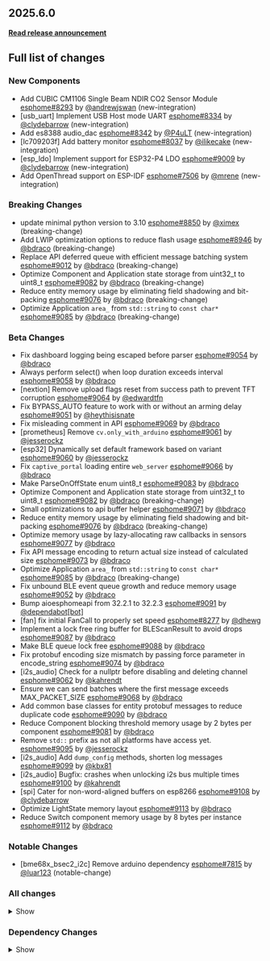 ## 2025.6.0

[**Read release announcement**](https://esphome.io/changelog/2025.6.0)

## Full list of changes

### New Components

- Add CUBIC CM1106 Single Beam NDIR CO2 Sensor Module [esphome#8293](https://github.com/esphome/esphome/pull/8293) by [@andrewjswan](https://github.com/andrewjswan) (new-integration)
- [usb_uart] Implement USB Host mode UART [esphome#8334](https://github.com/esphome/esphome/pull/8334) by [@clydebarrow](https://github.com/clydebarrow) (new-integration)
- Add es8388 audio_dac [esphome#8342](https://github.com/esphome/esphome/pull/8342) by [@P4uLT](https://github.com/P4uLT) (new-integration)
- [lc709203f] Add battery monitor [esphome#8037](https://github.com/esphome/esphome/pull/8037) by [@ilikecake](https://github.com/ilikecake) (new-integration)
- [esp_ldo] Implement support for ESP32-P4 LDO [esphome#9009](https://github.com/esphome/esphome/pull/9009) by [@clydebarrow](https://github.com/clydebarrow) (new-integration)
- Add OpenThread support on ESP-IDF [esphome#7506](https://github.com/esphome/esphome/pull/7506) by [@mrene](https://github.com/mrene) (new-integration)

### Breaking Changes

- update minimal python version to 3.10 [esphome#8850](https://github.com/esphome/esphome/pull/8850) by [@ximex](https://github.com/ximex) (breaking-change)
- Add LWIP optimization options to reduce flash usage [esphome#8946](https://github.com/esphome/esphome/pull/8946) by [@bdraco](https://github.com/bdraco) (breaking-change)
- Replace API deferred queue with efficient message batching system [esphome#9012](https://github.com/esphome/esphome/pull/9012) by [@bdraco](https://github.com/bdraco) (breaking-change)
- Optimize Component and Application state storage from uint32_t to uint8_t [esphome#9082](https://github.com/esphome/esphome/pull/9082) by [@bdraco](https://github.com/bdraco) (breaking-change)
- Reduce entity memory usage by eliminating field shadowing and bit-packing [esphome#9076](https://github.com/esphome/esphome/pull/9076) by [@bdraco](https://github.com/bdraco) (breaking-change)
- Optimize Application ``area_`` from ``std::string`` to ``const char*`` [esphome#9085](https://github.com/esphome/esphome/pull/9085) by [@bdraco](https://github.com/bdraco) (breaking-change)

### Beta Changes

- Fix dashboard logging being escaped before parser [esphome#9054](https://github.com/esphome/esphome/pull/9054) by [@bdraco](https://github.com/bdraco)
- Always perform select() when loop duration exceeds interval [esphome#9058](https://github.com/esphome/esphome/pull/9058) by [@bdraco](https://github.com/bdraco)
- [nextion] Remove upload flags reset from success path to prevent TFT corruption [esphome#9064](https://github.com/esphome/esphome/pull/9064) by [@edwardtfn](https://github.com/edwardtfn)
- Fix BYPASS_AUTO feature to work with or without an arming delay [esphome#9051](https://github.com/esphome/esphome/pull/9051) by [@heythisisnate](https://github.com/heythisisnate)
- Fix misleading comment in API [esphome#9069](https://github.com/esphome/esphome/pull/9069) by [@bdraco](https://github.com/bdraco)
- [prometheus] Remove ``cv.only_with_arduino`` [esphome#9061](https://github.com/esphome/esphome/pull/9061) by [@jesserockz](https://github.com/jesserockz)
- [esp32] Dynamically set default framework based on variant [esphome#9060](https://github.com/esphome/esphome/pull/9060) by [@jesserockz](https://github.com/jesserockz)
- Fix ``captive_portal`` loading entire ``web_server`` [esphome#9066](https://github.com/esphome/esphome/pull/9066) by [@bdraco](https://github.com/bdraco)
- Make ParseOnOffState enum uint8_t [esphome#9083](https://github.com/esphome/esphome/pull/9083) by [@bdraco](https://github.com/bdraco)
- Optimize Component and Application state storage from uint32_t to uint8_t [esphome#9082](https://github.com/esphome/esphome/pull/9082) by [@bdraco](https://github.com/bdraco) (breaking-change)
- Small optimizations to api buffer helper [esphome#9071](https://github.com/esphome/esphome/pull/9071) by [@bdraco](https://github.com/bdraco)
- Reduce entity memory usage by eliminating field shadowing and bit-packing [esphome#9076](https://github.com/esphome/esphome/pull/9076) by [@bdraco](https://github.com/bdraco) (breaking-change)
- Optimize memory usage by lazy-allocating raw callbacks in sensors [esphome#9077](https://github.com/esphome/esphome/pull/9077) by [@bdraco](https://github.com/bdraco)
- Fix API message encoding to return actual size instead of calculated size [esphome#9073](https://github.com/esphome/esphome/pull/9073) by [@bdraco](https://github.com/bdraco)
- Optimize Application ``area_`` from ``std::string`` to ``const char*`` [esphome#9085](https://github.com/esphome/esphome/pull/9085) by [@bdraco](https://github.com/bdraco) (breaking-change)
- Fix unbound BLE event queue growth and reduce memory usage [esphome#9052](https://github.com/esphome/esphome/pull/9052) by [@bdraco](https://github.com/bdraco)
- Bump aioesphomeapi from 32.2.1 to 32.2.3 [esphome#9091](https://github.com/esphome/esphome/pull/9091) by [@dependabot[bot]](https://github.com/apps/dependabot)
- [fan] fix initial FanCall to properly set speed [esphome#8277](https://github.com/esphome/esphome/pull/8277) by [@dhewg](https://github.com/dhewg)
- Implement a lock free ring buffer for BLEScanResult to avoid drops [esphome#9087](https://github.com/esphome/esphome/pull/9087) by [@bdraco](https://github.com/bdraco)
- Make BLE queue lock free [esphome#9088](https://github.com/esphome/esphome/pull/9088) by [@bdraco](https://github.com/bdraco)
- Fix protobuf encoding size mismatch by passing force parameter in encode_string [esphome#9074](https://github.com/esphome/esphome/pull/9074) by [@bdraco](https://github.com/bdraco)
- [i2s_audio] Check for a nullptr before disabling and deleting channel [esphome#9062](https://github.com/esphome/esphome/pull/9062) by [@kahrendt](https://github.com/kahrendt)
- Ensure we can send batches where the first message exceeds MAX_PACKET_SIZE [esphome#9068](https://github.com/esphome/esphome/pull/9068) by [@bdraco](https://github.com/bdraco)
- Add common base classes for entity protobuf messages to reduce duplicate code [esphome#9090](https://github.com/esphome/esphome/pull/9090) by [@bdraco](https://github.com/bdraco)
- Reduce Component blocking threshold memory usage by 2 bytes per component [esphome#9081](https://github.com/esphome/esphome/pull/9081) by [@bdraco](https://github.com/bdraco)
- Remove ``std::`` prefix as not all platforms have access yet. [esphome#9095](https://github.com/esphome/esphome/pull/9095) by [@jesserockz](https://github.com/jesserockz)
- [i2s_audio] Add ``dump_config`` methods, shorten log messages [esphome#9099](https://github.com/esphome/esphome/pull/9099) by [@kbx81](https://github.com/kbx81)
- [i2s_audio] Bugfix: crashes when unlocking i2s bus multiple times [esphome#9100](https://github.com/esphome/esphome/pull/9100) by [@kahrendt](https://github.com/kahrendt)
- [spi] Cater for non-word-aligned buffers on esp8266 [esphome#9108](https://github.com/esphome/esphome/pull/9108) by [@clydebarrow](https://github.com/clydebarrow)
- Optimize LightState memory layout [esphome#9113](https://github.com/esphome/esphome/pull/9113) by [@bdraco](https://github.com/bdraco)
- Reduce Switch component memory usage by 8 bytes per instance [esphome#9112](https://github.com/esphome/esphome/pull/9112) by [@bdraco](https://github.com/bdraco)

### Notable Changes

- [bme68x_bsec2_i2c] Remove arduino dependency [esphome#7815](https://github.com/esphome/esphome/pull/7815) by [@luar123](https://github.com/luar123) (notable-change)

### All changes

<details>
<summary>Show</summary>

- add actions to the MAX7219Component [esphome#6462](https://github.com/esphome/esphome/pull/6462) by [@nielsnl68](https://github.com/nielsnl68)
- [api] Update api proto to add legacy value [esphome#8802](https://github.com/esphome/esphome/pull/8802) by [@jesserockz](https://github.com/jesserockz)
- [script] Use local import for zephyr [esphome#8822](https://github.com/esphome/esphome/pull/8822) by [@clydebarrow](https://github.com/clydebarrow)
- Bump cryptography to 45.0.1 [esphome#8826](https://github.com/esphome/esphome/pull/8826) by [@bdraco](https://github.com/bdraco)
- unify and add missing metric suffixes [esphome#8816](https://github.com/esphome/esphome/pull/8816) by [@ximex](https://github.com/ximex)
- Improve stability for a test that crashes intermittently in CI [esphome#8699](https://github.com/esphome/esphome/pull/8699) by [@dala318](https://github.com/dala318)
- update ruff version to ``0.11.10`` in ``.pre-commit-config.yaml`` [esphome#8851](https://github.com/esphome/esphome/pull/8851) by [@ximex](https://github.com/ximex)
- add python 3.13 to ci pipeline [esphome#8855](https://github.com/esphome/esphome/pull/8855) by [@ximex](https://github.com/ximex)
- [esp32] Use IDF 5.3.2 as default for IDF builds [esphome#8464](https://github.com/esphome/esphome/pull/8464) by [@swoboda1337](https://github.com/swoboda1337)
- update minimal python version to 3.10 [esphome#8850](https://github.com/esphome/esphome/pull/8850) by [@ximex](https://github.com/ximex) (breaking-change)
- [esp32, logger] Add initial P4 support [esphome#8439](https://github.com/esphome/esphome/pull/8439) by [@swoboda1337](https://github.com/swoboda1337)
- Add CUBIC CM1106 Single Beam NDIR CO2 Sensor Module [esphome#8293](https://github.com/esphome/esphome/pull/8293) by [@andrewjswan](https://github.com/andrewjswan) (new-integration)
- Updates for development environment [esphome#8801](https://github.com/esphome/esphome/pull/8801) by [@jesserockz](https://github.com/jesserockz)
- [sync] Update and fix sync workflow [esphome#8873](https://github.com/esphome/esphome/pull/8873) by [@jesserockz](https://github.com/jesserockz)
- [lvgl] Try to allocate smaller buffer on failure [esphome#8814](https://github.com/esphome/esphome/pull/8814) by [@clydebarrow](https://github.com/clydebarrow)
- [lvgl] Add content styling to tabview [esphome#8823](https://github.com/esphome/esphome/pull/8823) by [@clydebarrow](https://github.com/clydebarrow)
- [usb_uart] Implement USB Host mode UART [esphome#8334](https://github.com/esphome/esphome/pull/8334) by [@clydebarrow](https://github.com/clydebarrow) (new-integration)
- OTA: Close and clean up client when setsockopt fails [esphome#8865](https://github.com/esphome/esphome/pull/8865) by [@luuoaoa](https://github.com/luuoaoa)
- Add const DEVICE_CLASS_WIND_DIRECTION [esphome#8870](https://github.com/esphome/esphome/pull/8870) by [@Pi57](https://github.com/Pi57)
- Synchronise Device Classes from Home Assistant [esphome#8874](https://github.com/esphome/esphome/pull/8874) by [@esphomebot](https://github.com/esphomebot)
- Optimize API frame helper buffer management [esphome#8805](https://github.com/esphome/esphome/pull/8805) by [@bdraco](https://github.com/bdraco)
- Use UINT16_MAX instead of hard coded 65535 in api [esphome#8884](https://github.com/esphome/esphome/pull/8884) by [@bdraco](https://github.com/bdraco)
- feat: ``wifi.configure`` now emits error after reconnecting to old AP [esphome#8653](https://github.com/esphome/esphome/pull/8653) by [@Rapsssito](https://github.com/Rapsssito)
- [modbus_controller] Add assumed_state to switch [esphome#8880](https://github.com/esphome/esphome/pull/8880) by [@gotnone](https://github.com/gotnone)
- [const] Move ``CONF_RESET`` to const.py [esphome#8889](https://github.com/esphome/esphome/pull/8889) by [@jesserockz](https://github.com/jesserockz)
- [bme68x_bsec2_i2c] Remove arduino dependency [esphome#7815](https://github.com/esphome/esphome/pull/7815) by [@luar123](https://github.com/luar123) (notable-change)
- [i2s_audio] Add basic support for esp32-p4 [esphome#8887](https://github.com/esphome/esphome/pull/8887) by [@jesserockz](https://github.com/jesserockz)
- [esp32, logger, core] Add initial c5 support [esphome#8895](https://github.com/esphome/esphome/pull/8895) by [@swoboda1337](https://github.com/swoboda1337)
- Resolve regex library warnings [esphome#8890](https://github.com/esphome/esphome/pull/8890) by [@emmanuel-ferdman](https://github.com/emmanuel-ferdman)
- Add integration tests for host [esphome#8912](https://github.com/esphome/esphome/pull/8912) by [@bdraco](https://github.com/bdraco)
- Fix flakey tests [esphome#8914](https://github.com/esphome/esphome/pull/8914) by [@bdraco](https://github.com/bdraco)
- [sx1509] add support for keys [esphome#8413](https://github.com/esphome/esphome/pull/8413) by [@ssieb](https://github.com/ssieb)
- Add es8388 audio_dac [esphome#8342](https://github.com/esphome/esphome/pull/8342) by [@P4uLT](https://github.com/P4uLT) (new-integration)
- [online_image] Last-Modified-Date and ETag response caching [esphome#8782](https://github.com/esphome/esphome/pull/8782) by [@candrews](https://github.com/candrews)
- [aht10] Various optimizations/clean-up [esphome#8921](https://github.com/esphome/esphome/pull/8921) by [@kbx81](https://github.com/kbx81)
- [rtttl] Various optimizations/clean-up [esphome#8923](https://github.com/esphome/esphome/pull/8923) by [@kbx81](https://github.com/kbx81)
- [ledc] Various optimizations/clean-up [esphome#8922](https://github.com/esphome/esphome/pull/8922) by [@kbx81](https://github.com/kbx81)
- Streamline setup() logging (a, b) [esphome#8924](https://github.com/esphome/esphome/pull/8924) by [@kbx81](https://github.com/kbx81)
- Streamline setup() logging (c, d) [esphome#8925](https://github.com/esphome/esphome/pull/8925) by [@kbx81](https://github.com/kbx81)
- Streamline setup() logging (e, f) [esphome#8926](https://github.com/esphome/esphome/pull/8926) by [@kbx81](https://github.com/kbx81)
- Streamline setup() logging (g, h, i) [esphome#8927](https://github.com/esphome/esphome/pull/8927) by [@kbx81](https://github.com/kbx81)
- Streamline setup() logging (k, l, m) [esphome#8928](https://github.com/esphome/esphome/pull/8928) by [@kbx81](https://github.com/kbx81)
- Streamline setup() logging (n, o, p, q, r) [esphome#8929](https://github.com/esphome/esphome/pull/8929) by [@kbx81](https://github.com/kbx81)
- Streamline setup() logging (s, t, u, v, w, x, y, z) [esphome#8930](https://github.com/esphome/esphome/pull/8930) by [@kbx81](https://github.com/kbx81)
- [speaker mediaplayer] Yaml config initial volume (on first boot) [esphome#8898](https://github.com/esphome/esphome/pull/8898) by [@mrtoy-me](https://github.com/mrtoy-me)
- [i2s_audio] Bump esphome/ESP32-audioI2S to 2.2.0 [esphome#8920](https://github.com/esphome/esphome/pull/8920) by [@jesserockz](https://github.com/jesserockz)
- Add more demo platforms [esphome#8903](https://github.com/esphome/esphome/pull/8903) by [@jesserockz](https://github.com/jesserockz)
- Migrate wifi component to use App.get_loop_component_start_time [esphome#8931](https://github.com/esphome/esphome/pull/8931) by [@bdraco](https://github.com/bdraco)
- Optimize socket operations by checking readiness in the main loop [esphome#8918](https://github.com/esphome/esphome/pull/8918) by [@bdraco](https://github.com/bdraco)
- Improve logging in integration tests when port does not open [esphome#8932](https://github.com/esphome/esphome/pull/8932) by [@bdraco](https://github.com/bdraco)
- [pmwcs3] Optimize logging [esphome#8936](https://github.com/esphome/esphome/pull/8936) by [@kbx81](https://github.com/kbx81)
- [tmp102] Remove ``setup()``, optimize logging [esphome#8937](https://github.com/esphome/esphome/pull/8937) by [@kbx81](https://github.com/kbx81)
- Optimize plaintext API header reading to reduce system calls [esphome#8941](https://github.com/esphome/esphome/pull/8941) by [@bdraco](https://github.com/bdraco)
- [gcja5] Remove unused ``setup()`` method [esphome#8935](https://github.com/esphome/esphome/pull/8935) by [@kbx81](https://github.com/kbx81)
- [alarm_control_panel] BYPASS_AUTO option for Template Alarm Control Panel sensors left open when armed [esphome#8795](https://github.com/esphome/esphome/pull/8795) by [@heythisisnate](https://github.com/heythisisnate)
- Fix select() logging flood in very verbose mode [esphome#8942](https://github.com/esphome/esphome/pull/8942) by [@bdraco](https://github.com/bdraco)
- particle matter improvements [esphome#8846](https://github.com/esphome/esphome/pull/8846) by [@ximex](https://github.com/ximex)
- Fix colors in update all [esphome#8854](https://github.com/esphome/esphome/pull/8854) by [@swoboda1337](https://github.com/swoboda1337)
- Add flip X and Y on inkplate6 component [esphome#7904](https://github.com/esphome/esphome/pull/7904) by [@Leicas](https://github.com/Leicas)
- [modbus] [modbus_controller] Fix server role read coil 0x1 crc [esphome#8859](https://github.com/esphome/esphome/pull/8859) by [@gotnone](https://github.com/gotnone)
- [rp2040] Allow changing watchdog timeout [esphome#8868](https://github.com/esphome/esphome/pull/8868) by [@kuba2k2](https://github.com/kuba2k2)
- [esp32] Regenerate boards from recommended platform version [esphome#8938](https://github.com/esphome/esphome/pull/8938) by [@jesserockz](https://github.com/jesserockz)
- Introduce "communication failed" log macro [esphome#8939](https://github.com/esphome/esphome/pull/8939) by [@kbx81](https://github.com/kbx81)
- [demo] FIx some of the entities [esphome#8943](https://github.com/esphome/esphome/pull/8943) by [@jesserockz](https://github.com/jesserockz)
- Redundant Log Messages Cleanup [esphome#8944](https://github.com/esphome/esphome/pull/8944) by [@bdraco](https://github.com/bdraco)
- [dht] Clean-up, shorten some log messages [esphome#8949](https://github.com/esphome/esphome/pull/8949) by [@kbx81](https://github.com/kbx81)
- Have ESPHome's YAML dumper comply with its own yamllint rules [esphome#8957](https://github.com/esphome/esphome/pull/8957) by [@jpeletier](https://github.com/jpeletier)
- Allow Weikai to pass data_bit validation [esphome#8917](https://github.com/esphome/esphome/pull/8917) by [@timdaman](https://github.com/timdaman)
- [max9611] Remove redundant "max9611" from log messages [esphome#8967](https://github.com/esphome/esphome/pull/8967) by [@kbx81](https://github.com/kbx81)
- [nextion] Allocate NextionQueue in PSRAM (if available) [esphome#8979](https://github.com/esphome/esphome/pull/8979) by [@edwardtfn](https://github.com/edwardtfn)
- [esp32c6] Add test base file and platformio env [esphome#8973](https://github.com/esphome/esphome/pull/8973) by [@jesserockz](https://github.com/jesserockz)
- Add missing icons and device classes to BME680 sensors [esphome#8960](https://github.com/esphome/esphome/pull/8960) by [@tronikos](https://github.com/tronikos)
- [preferences] Shorten log messages [esphome#8982](https://github.com/esphome/esphome/pull/8982) by [@kbx81](https://github.com/kbx81)
- [lc709203f] Add battery monitor [esphome#8037](https://github.com/esphome/esphome/pull/8037) by [@ilikecake](https://github.com/ilikecake) (new-integration)
- [mdns] Set up only after API is set up [esphome#9000](https://github.com/esphome/esphome/pull/9000) by [@jesserockz](https://github.com/jesserockz)
- [const] Move CONF_X and CONF_Y to const.py [esphome#8999](https://github.com/esphome/esphome/pull/8999) by [@Hannah-GBS](https://github.com/Hannah-GBS)
- [core] Update defines.h esp-idf version [esphome#8974](https://github.com/esphome/esphome/pull/8974) by [@jesserockz](https://github.com/jesserockz)
- [spi] Remove redundant "SPI" from log messages [esphome#8970](https://github.com/esphome/esphome/pull/8970) by [@kbx81](https://github.com/kbx81)
- [sdp3x] Remove redundant "sdp3x" from log messages [esphome#8969](https://github.com/esphome/esphome/pull/8969) by [@kbx81](https://github.com/kbx81)
- [ethernet] Remove redundant "ethernet" from log messages [esphome#8966](https://github.com/esphome/esphome/pull/8966) by [@kbx81](https://github.com/kbx81)
- [bmp3xx] Remove redundant "bmp3xx" from log messages [esphome#8965](https://github.com/esphome/esphome/pull/8965) by [@kbx81](https://github.com/kbx81)
- Remove unnecessary ellipsis [esphome#8964](https://github.com/esphome/esphome/pull/8964) by [@kbx81](https://github.com/kbx81)
- [wireguard] Remove redundant "wireguard" from log messages [esphome#8963](https://github.com/esphome/esphome/pull/8963) by [@kbx81](https://github.com/kbx81)
- [dashboard] Fix logging colors [esphome#8984](https://github.com/esphome/esphome/pull/8984) by [@swoboda1337](https://github.com/swoboda1337)
- [sps30] Shorten log messages [esphome#8971](https://github.com/esphome/esphome/pull/8971) by [@kbx81](https://github.com/kbx81)
- [bmp581] Shorten some log messages [esphome#8948](https://github.com/esphome/esphome/pull/8948) by [@kbx81](https://github.com/kbx81)
- [api] Streamline some log strings [esphome#8962](https://github.com/esphome/esphome/pull/8962) by [@kbx81](https://github.com/kbx81)
- [mqtt] Remove redundant "mqtt" from log messages [esphome#8968](https://github.com/esphome/esphome/pull/8968) by [@kbx81](https://github.com/kbx81)
- [ci, nrf52] make zephyr clang mandatory [esphome#8992](https://github.com/esphome/esphome/pull/8992) by [@tomaszduda23](https://github.com/tomaszduda23)
- [sdl] Add config for SDL window flags [esphome#8998](https://github.com/esphome/esphome/pull/8998) by [@Hannah-GBS](https://github.com/Hannah-GBS)
- [nextion] Add optional ``max_queue_size`` limit to prevent queue overflows [esphome#8976](https://github.com/esphome/esphome/pull/8976) by [@edwardtfn](https://github.com/edwardtfn)
- Move CONF_REQUEST_HEADERS to const.py [esphome#9002](https://github.com/esphome/esphome/pull/9002) by [@numo68](https://github.com/numo68)
- [api] Fix build error in IDF 5.5 [esphome#9007](https://github.com/esphome/esphome/pull/9007) by [@swoboda1337](https://github.com/swoboda1337)
- [list-components.py] Only add platforms that are actually platforms. [esphome#9005](https://github.com/esphome/esphome/pull/9005) by [@clydebarrow](https://github.com/clydebarrow)
- [qwiic_pir] Clean-up, shorten some log messages [esphome#8951](https://github.com/esphome/esphome/pull/8951) by [@kbx81](https://github.com/kbx81)
- [esp32] Add config vars for compiler [esphome#9023](https://github.com/esphome/esphome/pull/9023) by [@kbx81](https://github.com/kbx81)
- Implement proper API connection teardown before deep sleep/reboot [esphome#9008](https://github.com/esphome/esphome/pull/9008) by [@bdraco](https://github.com/bdraco)
- [config] Clean build on ESP-IDF when component/platform combos change [esphome#9028](https://github.com/esphome/esphome/pull/9028) by [@clydebarrow](https://github.com/clydebarrow)
- Disable ruff rule UP038 [esphome#9029](https://github.com/esphome/esphome/pull/9029) by [@bdraco](https://github.com/bdraco)
- Update webserver local assets to 20250608-225410 [esphome#9030](https://github.com/esphome/esphome/pull/9030) by [@esphomebot](https://github.com/esphomebot)
- Reduce ESP_LOGCONFIG calls [esphome#9026](https://github.com/esphome/esphome/pull/9026) by [@bdraco](https://github.com/bdraco)
- Force socket ready when high frequency looping [esphome#9032](https://github.com/esphome/esphome/pull/9032) by [@juanboro](https://github.com/juanboro)
- [psram] Add P4 support [esphome#8545](https://github.com/esphome/esphome/pull/8545) by [@clydebarrow](https://github.com/clydebarrow)
- [nextion] Use safe restart to properly handle globals and restart logging [esphome#9010](https://github.com/esphome/esphome/pull/9010) by [@edwardtfn](https://github.com/edwardtfn)
- [max7219digit, servo, tsl2591] ESP_LOGCONFIG call reduction (Extend #9026) [esphome#9033](https://github.com/esphome/esphome/pull/9033) by [@kbx81](https://github.com/kbx81)
- [tsl2561, tsl2591] Shorten log messages [esphome#9034](https://github.com/esphome/esphome/pull/9034) by [@kbx81](https://github.com/kbx81)
- Change RP2040 PIO SK6812 timings [esphome#9020](https://github.com/esphome/esphome/pull/9020) by [@pseud0sphere](https://github.com/pseud0sphere)
- Add LWIP optimization options to reduce flash usage [esphome#8946](https://github.com/esphome/esphome/pull/8946) by [@bdraco](https://github.com/bdraco) (breaking-change)
- [globals] Prevent redundant oversized string checks in loop [esphome#9001](https://github.com/esphome/esphome/pull/9001) by [@edwardtfn](https://github.com/edwardtfn)
- [nextion] Optimize log messages to reduce memory usage [esphome#9039](https://github.com/esphome/esphome/pull/9039) by [@edwardtfn](https://github.com/edwardtfn)
- [nextion] Add configurable limit for commands processed per loop [esphome#8972](https://github.com/esphome/esphome/pull/8972) by [@edwardtfn](https://github.com/edwardtfn)
- [lvgl] Fix templated argument to ``lvgl.is_idle`` [esphome#9014](https://github.com/esphome/esphome/pull/9014) by [@clydebarrow](https://github.com/clydebarrow)
- Replace API deferred queue with efficient message batching system [esphome#9012](https://github.com/esphome/esphome/pull/9012) by [@bdraco](https://github.com/bdraco) (breaking-change)
- Reduce Bluetooth overhead by disabling unused logging categories [esphome#8945](https://github.com/esphome/esphome/pull/8945) by [@bdraco](https://github.com/bdraco)
- [inkplate] Remove arduino dependency [esphome#9031](https://github.com/esphome/esphome/pull/9031) by [@jesserockz](https://github.com/jesserockz)
- [core] Include esp_mac.h on Arduino too [esphome#9040](https://github.com/esphome/esphome/pull/9040) by [@swoboda1337](https://github.com/swoboda1337)
- Use a ``define`` for log message constants [esphome#8952](https://github.com/esphome/esphome/pull/8952) by [@kbx81](https://github.com/kbx81)
- [esp_ldo] Implement support for ESP32-P4 LDO [esphome#9009](https://github.com/esphome/esphome/pull/9009) by [@clydebarrow](https://github.com/clydebarrow) (new-integration)
- Fix: Seeed Studio MR60FDA2 threshold height could not be set [esphome#9011](https://github.com/esphome/esphome/pull/9011) by [@limengdu](https://github.com/limengdu)
- [esp32] Use release zip from pioarduino/platform-espressif32 instead of git tag [esphome#8975](https://github.com/esphome/esphome/pull/8975) by [@jesserockz](https://github.com/jesserockz)
- [esp32_rmt] Add variant validation for use_dma [esphome#8897](https://github.com/esphome/esphome/pull/8897) by [@swoboda1337](https://github.com/swoboda1337)
- Ensure components only powerdown after teardown [esphome#9044](https://github.com/esphome/esphome/pull/9044) by [@bdraco](https://github.com/bdraco)
- use ``encode_uintXX`` [esphome#8847](https://github.com/esphome/esphome/pull/8847) by [@ximex](https://github.com/ximex)
- Add OpenThread support on ESP-IDF [esphome#7506](https://github.com/esphome/esphome/pull/7506) by [@mrene](https://github.com/mrene) (new-integration)
- [shtcx] Shorten log messages [esphome#9046](https://github.com/esphome/esphome/pull/9046) by [@kbx81](https://github.com/kbx81)
- [application] Fix build error on some IDF versions [esphome#9045](https://github.com/esphome/esphome/pull/9045) by [@kbx81](https://github.com/kbx81)
- [spi] Restrict octal spi to S3/S2/P4 [esphome#9041](https://github.com/esphome/esphome/pull/9041) by [@clydebarrow](https://github.com/clydebarrow)
- Reserve memory for component and platform vectors [esphome#9042](https://github.com/esphome/esphome/pull/9042) by [@bdraco](https://github.com/bdraco)
- Improve shutdown reliability when tx buffer is full [esphome#9043](https://github.com/esphome/esphome/pull/9043) by [@bdraco](https://github.com/bdraco)
- Add support for custom request headers in online_image component [esphome#8985](https://github.com/esphome/esphome/pull/8985) by [@numo68](https://github.com/numo68)
- Openthread code updates [esphome#9047](https://github.com/esphome/esphome/pull/9047) by [@jesserockz](https://github.com/jesserockz)
- [sgp4x] Shorten log messages, various clean-up [esphome#9048](https://github.com/esphome/esphome/pull/9048) by [@kbx81](https://github.com/kbx81)
- Fix dashboard logging being escaped before parser [esphome#9054](https://github.com/esphome/esphome/pull/9054) by [@bdraco](https://github.com/bdraco)
- Always perform select() when loop duration exceeds interval [esphome#9058](https://github.com/esphome/esphome/pull/9058) by [@bdraco](https://github.com/bdraco)
- [nextion] Remove upload flags reset from success path to prevent TFT corruption [esphome#9064](https://github.com/esphome/esphome/pull/9064) by [@edwardtfn](https://github.com/edwardtfn)
- Fix BYPASS_AUTO feature to work with or without an arming delay [esphome#9051](https://github.com/esphome/esphome/pull/9051) by [@heythisisnate](https://github.com/heythisisnate)
- Fix misleading comment in API [esphome#9069](https://github.com/esphome/esphome/pull/9069) by [@bdraco](https://github.com/bdraco)
- [prometheus] Remove ``cv.only_with_arduino`` [esphome#9061](https://github.com/esphome/esphome/pull/9061) by [@jesserockz](https://github.com/jesserockz)
- [esp32] Dynamically set default framework based on variant [esphome#9060](https://github.com/esphome/esphome/pull/9060) by [@jesserockz](https://github.com/jesserockz)
- Fix ``captive_portal`` loading entire ``web_server`` [esphome#9066](https://github.com/esphome/esphome/pull/9066) by [@bdraco](https://github.com/bdraco)
- Make ParseOnOffState enum uint8_t [esphome#9083](https://github.com/esphome/esphome/pull/9083) by [@bdraco](https://github.com/bdraco)
- Optimize Component and Application state storage from uint32_t to uint8_t [esphome#9082](https://github.com/esphome/esphome/pull/9082) by [@bdraco](https://github.com/bdraco) (breaking-change)
- Small optimizations to api buffer helper [esphome#9071](https://github.com/esphome/esphome/pull/9071) by [@bdraco](https://github.com/bdraco)
- Reduce entity memory usage by eliminating field shadowing and bit-packing [esphome#9076](https://github.com/esphome/esphome/pull/9076) by [@bdraco](https://github.com/bdraco) (breaking-change)
- Optimize memory usage by lazy-allocating raw callbacks in sensors [esphome#9077](https://github.com/esphome/esphome/pull/9077) by [@bdraco](https://github.com/bdraco)
- Fix API message encoding to return actual size instead of calculated size [esphome#9073](https://github.com/esphome/esphome/pull/9073) by [@bdraco](https://github.com/bdraco)
- Optimize Application ``area_`` from ``std::string`` to ``const char*`` [esphome#9085](https://github.com/esphome/esphome/pull/9085) by [@bdraco](https://github.com/bdraco) (breaking-change)
- Fix unbound BLE event queue growth and reduce memory usage [esphome#9052](https://github.com/esphome/esphome/pull/9052) by [@bdraco](https://github.com/bdraco)
- [fan] fix initial FanCall to properly set speed [esphome#8277](https://github.com/esphome/esphome/pull/8277) by [@dhewg](https://github.com/dhewg)
- Implement a lock free ring buffer for BLEScanResult to avoid drops [esphome#9087](https://github.com/esphome/esphome/pull/9087) by [@bdraco](https://github.com/bdraco)
- Make BLE queue lock free [esphome#9088](https://github.com/esphome/esphome/pull/9088) by [@bdraco](https://github.com/bdraco)
- Fix protobuf encoding size mismatch by passing force parameter in encode_string [esphome#9074](https://github.com/esphome/esphome/pull/9074) by [@bdraco](https://github.com/bdraco)
- [i2s_audio] Check for a nullptr before disabling and deleting channel [esphome#9062](https://github.com/esphome/esphome/pull/9062) by [@kahrendt](https://github.com/kahrendt)
- Ensure we can send batches where the first message exceeds MAX_PACKET_SIZE [esphome#9068](https://github.com/esphome/esphome/pull/9068) by [@bdraco](https://github.com/bdraco)
- Add common base classes for entity protobuf messages to reduce duplicate code [esphome#9090](https://github.com/esphome/esphome/pull/9090) by [@bdraco](https://github.com/bdraco)
- Reduce Component blocking threshold memory usage by 2 bytes per component [esphome#9081](https://github.com/esphome/esphome/pull/9081) by [@bdraco](https://github.com/bdraco)
- Remove ``std::`` prefix as not all platforms have access yet. [esphome#9095](https://github.com/esphome/esphome/pull/9095) by [@jesserockz](https://github.com/jesserockz)
- [i2s_audio] Add ``dump_config`` methods, shorten log messages [esphome#9099](https://github.com/esphome/esphome/pull/9099) by [@kbx81](https://github.com/kbx81)
- [i2s_audio] Bugfix: crashes when unlocking i2s bus multiple times [esphome#9100](https://github.com/esphome/esphome/pull/9100) by [@kahrendt](https://github.com/kahrendt)
- [spi] Cater for non-word-aligned buffers on esp8266 [esphome#9108](https://github.com/esphome/esphome/pull/9108) by [@clydebarrow](https://github.com/clydebarrow)
- Add intent progress event to voice assistant enum [esphome#9103](https://github.com/esphome/esphome/pull/9103) by [@synesthesiam](https://github.com/synesthesiam)
- Optimize LightState memory layout [esphome#9113](https://github.com/esphome/esphome/pull/9113) by [@bdraco](https://github.com/bdraco)
- Reduce Switch component memory usage by 8 bytes per instance [esphome#9112](https://github.com/esphome/esphome/pull/9112) by [@bdraco](https://github.com/bdraco)
</details>

### Dependency Changes

<details>
<summary>Show</summary>

- Bump aioesphomeapi from 30.2.0 to 31.0.0 [esphome#8779](https://github.com/esphome/esphome/pull/8779) by [@dependabot[bot]](https://github.com/apps/dependabot)
- Bump cairosvg from 2.7.1 to 2.8.0 [esphome#8780](https://github.com/esphome/esphome/pull/8780) by [@dependabot[bot]](https://github.com/apps/dependabot)
- Bump cairosvg from 2.8.0 to 2.8.1 [esphome#8799](https://github.com/esphome/esphome/pull/8799) by [@dependabot[bot]](https://github.com/apps/dependabot)
- Bump aioesphomeapi from 31.0.0 to 31.0.1 [esphome#8809](https://github.com/esphome/esphome/pull/8809) by [@dependabot[bot]](https://github.com/apps/dependabot)
- Bump setuptools from 80.4.0 to 80.7.1 [esphome#8808](https://github.com/esphome/esphome/pull/8808) by [@dependabot[bot]](https://github.com/apps/dependabot)
- Bump ruff from 0.11.9 to 0.11.10 [esphome#8818](https://github.com/esphome/esphome/pull/8818) by [@dependabot[bot]](https://github.com/apps/dependabot)
- Bump cairosvg from 2.8.1 to 2.8.2 [esphome#8817](https://github.com/esphome/esphome/pull/8817) by [@dependabot[bot]](https://github.com/apps/dependabot)
- Bump codecov/codecov-action from 5.4.2 to 5.4.3 [esphome#8820](https://github.com/esphome/esphome/pull/8820) by [@dependabot[bot]](https://github.com/apps/dependabot)
- Bump aioesphomeapi from 31.0.1 to 31.1.0 [esphome#8849](https://github.com/esphome/esphome/pull/8849) by [@dependabot[bot]](https://github.com/apps/dependabot)
- Bump setuptools from 80.7.1 to 80.8.0 [esphome#8858](https://github.com/esphome/esphome/pull/8858) by [@dependabot[bot]](https://github.com/apps/dependabot)
- Bump tornado from 6.4.2 to 6.5.1 [esphome#8882](https://github.com/esphome/esphome/pull/8882) by [@dependabot[bot]](https://github.com/apps/dependabot)
- Bump ruff from 0.11.10 to 0.11.11 [esphome#8883](https://github.com/esphome/esphome/pull/8883) by [@dependabot[bot]](https://github.com/apps/dependabot)
- Bump pyupgrade from 3.19.1 to 3.20.0 [esphome#8891](https://github.com/esphome/esphome/pull/8891) by [@dependabot[bot]](https://github.com/apps/dependabot)
- Bump actions/checkout from 4.1.7 to 4.2.2 [esphome#8904](https://github.com/esphome/esphome/pull/8904) by [@jesserockz](https://github.com/jesserockz)
- Bump ruamel-yaml from 0.18.10 to 0.18.11 [esphome#8910](https://github.com/esphome/esphome/pull/8910) by [@dependabot[bot]](https://github.com/apps/dependabot)
- Bump pytest-mock from 3.14.0 to 3.14.1 [esphome#8909](https://github.com/esphome/esphome/pull/8909) by [@dependabot[bot]](https://github.com/apps/dependabot)
- Bump setuptools from 80.8.0 to 80.9.0 [esphome#8915](https://github.com/esphome/esphome/pull/8915) by [@dependabot[bot]](https://github.com/apps/dependabot)
- Bump pytest-xdist from 3.6.1 to 3.7.0 [esphome#8916](https://github.com/esphome/esphome/pull/8916) by [@dependabot[bot]](https://github.com/apps/dependabot)
- Bump docker/build-push-action from 6.17.0 to 6.18.0 in /.github/actions/build-image [esphome#8919](https://github.com/esphome/esphome/pull/8919) by [@dependabot[bot]](https://github.com/apps/dependabot)
- Bump pytest from 8.3.5 to 8.4.0 [esphome#8993](https://github.com/esphome/esphome/pull/8993) by [@dependabot[bot]](https://github.com/apps/dependabot)
- Bump ruamel-yaml from 0.18.11 to 0.18.12 [esphome#8977](https://github.com/esphome/esphome/pull/8977) by [@dependabot[bot]](https://github.com/apps/dependabot)
- Bump aioesphomeapi from 31.1.0 to 32.0.0 [esphome#9004](https://github.com/esphome/esphome/pull/9004) by [@dependabot[bot]](https://github.com/apps/dependabot)
- Bump ruff from 0.11.11 to 0.11.13 [esphome#9017](https://github.com/esphome/esphome/pull/9017) by [@dependabot[bot]](https://github.com/apps/dependabot)
- Bump ruamel-yaml from 0.18.12 to 0.18.13 [esphome#9018](https://github.com/esphome/esphome/pull/9018) by [@dependabot[bot]](https://github.com/apps/dependabot)
- Bump aioesphomeapi from 32.0.0 to 32.1.0 [esphome#9024](https://github.com/esphome/esphome/pull/9024) by [@dependabot[bot]](https://github.com/apps/dependabot)
- Bump aioesphomeapi from 32.1.0 to 32.2.0 [esphome#9025](https://github.com/esphome/esphome/pull/9025) by [@dependabot[bot]](https://github.com/apps/dependabot)
- Bump aioesphomeapi from 32.2.0 to 32.2.1 [esphome#9038](https://github.com/esphome/esphome/pull/9038) by [@dependabot[bot]](https://github.com/apps/dependabot)
- Bump ruamel-yaml from 0.18.13 to 0.18.14 [esphome#9037](https://github.com/esphome/esphome/pull/9037) by [@dependabot[bot]](https://github.com/apps/dependabot)
- Bump aioesphomeapi from 32.2.1 to 32.2.3 [esphome#9091](https://github.com/esphome/esphome/pull/9091) by [@dependabot[bot]](https://github.com/apps/dependabot)
</details>
